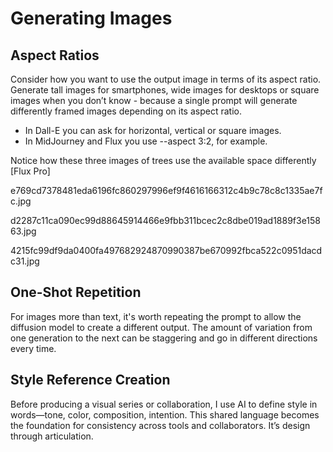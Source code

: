 # Generating Images

## Aspect Ratios

Consider how you want to use the output image in terms of its aspect ratio. Generate tall images for smartphones, wide images for desktops or square images when you don’t know - because a single prompt will generate differently framed images depending on its aspect ratio.

- In Dall-E you can ask for horizontal, vertical or square images.
- In MidJourney and Flux you use --aspect 3:2, for example.

Notice how these three images of trees use the available space differently [Flux Pro]

e769cd7378481eda6196fc860297996ef9f4616166312c4b9c78c8c1335ae7fc.jpg

d2287c11ca090ec99d88645914466e9fbb311bcec2c8dbe019ad1889f3e15863.jpg

4215fc99df9da0400fa497682924870990387be670992fbca522c0951dacdc31.jpg

## One-Shot Repetition

For images more than text, it's worth repeating the prompt to allow the diffusion model to create a different output. The amount of variation from one generation to the next can be staggering and go in different directions every time.

## Style Reference Creation

Before producing a visual series or collaboration, I use AI to define style in words—tone, color, composition, intention. This shared language becomes the foundation for consistency across tools and collaborators. It’s design through articulation.
